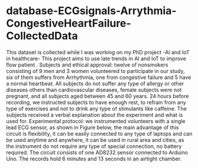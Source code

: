 # database-ECGsignals-Arrythmia-CongestiveHeartFailure-CollectedData
This dataset is collected while I was working on my PhD project -AI and IoT in healthcare- This project aims to use late trends in AI and IoT to improve flow patient . Subjects and ethical approval: twelve of nonsmokers consisting of 9 men and 3 women volunteered to participate in our study, six of them suffers from Arrhythmia, one from congestive failure and 5 have a normal heartbeat. All subjects do not suffer any type of allergy or other diseases others than cardiovascular diseases, female subjects were not pregnant, and all subjects aged between 45 and 60 years. 24 hours before recording, we instructed subjects to have enough rest, to refrain from any type of exercises and not to drink any type of stimulants like caffeine. The subjects received a verbal explanation about the experiment and what is used for. Experimental protocol: we instrumented volunteers with a single lead ECG sensor, as shown in Figure below, the main advantage of this circuit is flexibility, it can be easily connected to any type of laptops and can be used anytime and anywhere, it can be used in rural area and cities, as the instrument do not require any type of special connection, no battery required. The circuit consists of one AD8232 sensor connected to Arduino Uno. The records hold 6 minutes and 13 seconds in an airtight chamber.
